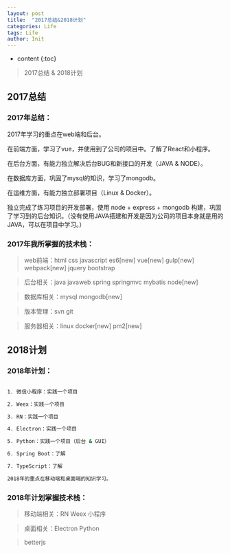 ```yaml
---
layout: post
title:  "2017总结&2018计划"
categories: Life
tags: Life
author: Init
---
```


* content
{:toc}

> 2017总结 & 2018计划





## 2017总结

### 2017年总结：

2017年学习的重点在web端和后台。

在前端方面，学习了vue，并使用到了公司的项目中。了解了React和小程序。

在后台方面，有能力独立解决后台BUG和新接口的开发（JAVA & NODE）。

在数据库方面，巩固了mysql的知识，学习了mongodb。

在运维方面，有能力独立部署项目（Linux & Docker）。

独立完成了练习项目的开发部署，使用 node + express + mongodb 构建，巩固了学习到的后台知识。（没有使用JAVA搭建和开发是因为公司的项目本身就是用的JAVA，可以在项目中学习。）

### 2017年我所掌握的技术栈：

> web前端：html css javascript es6[new] vue[new] gulp[new] webpack[new] jquery bootstrap

> 后台相关：java javaweb spring springmvc mybatis node[new]

> 数据库相关：mysql mongodb[new]

> 版本管理：svn git

> 服务器相关：linux docker[new] pm2[new]

## 2018计划

### 2018年计划：

``` sh

1. 微信小程序：实践一个项目

2. Weex：实践一个项目

3. RN：实践一个项目

4. Electron：实践一个项目

5. Python：实践一个项目（后台 & GUI）

6. Spring Boot：了解

7. TypeScript：了解

2018年的重点在移动端和桌面端的知识学习。

```

### 2018年计划掌握技术栈：

> 移动端相关：RN Weex 小程序

> 桌面相关：Electron Python

> betterjs
